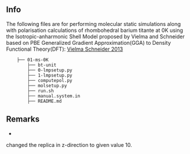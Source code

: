 Info
----------------------
The following files are for performing molecular static simulations along with polarisation calculations of rhombohedral barium titante at 0K using the 
Isotropic-anharmonic Shell Model proposed by Vielma and Schneider based on PBE 
Generalized Gradient Approximation(GGA) to Density Functional Theory(DFT): 
[Vielma Schneider 2013](http://dx.doi.org/10.1063/1.4827475)

```
    ├── 01-ms-0K
        ├── bt-unit
        ├── 0-lmpsetup.py
        ├── 1-lmpsetup.py
        ├── computepol.py
        ├── molsetup.py
        ├── run.sh
        ├── manual.system.in
        ├── README.md
```

Remarks
----------------------
*

changed the replica in z-direction to given value 10.
